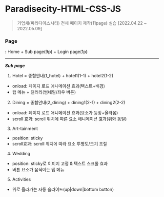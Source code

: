 # Paradisecity-HTML-CSS-JS
> 기업체(파라다이스시티) 전체 페이지 제작(11page) 실습
[2022.04.22 ~ 2022.05.09]

### Page
: Home + Sub page(9p) + Login page(1p)

***

***Sub page***
1. Hotel = 종합안내(1_hotel) + hotel1(1-1) + hotel2(1-2)
* onload: 페이지 로드 애니메이션 효과(텍스트+배경)
* 탭 메뉴 + 갤러리(썸네일/좌우 버튼)

2. Dining = 종합안내(2_dining) + dining1(2-1) + dining2(2-2)
* onload: 페이지 로드 애니메이션 효과(요소가 등장+올라옴)
* scroll 효과: scroll 위치에 따른 요소 애니메이션 효과(위와 동일)

3. Art-tainment
* position: sticky 
* scroll효과: scroll 위치에 따라 요소 투명도/크기 조절 

4. Wedding
* position: sticky로 이미지 고정 & 텍스트 스크롤 효과
* 버튼 요소가 움직이는 탭 메뉴

5. Activities
* 위로 올라가는 자동 슬라이드(up|down|bottom button)
